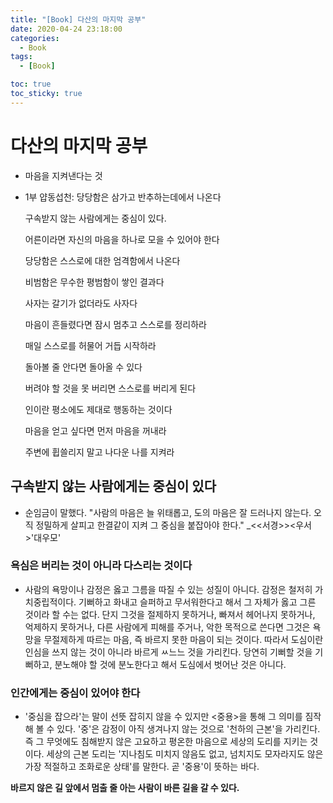 ```yaml
---
title: "[Book] 다산의 마지막 공부"
date: 2020-04-24 23:18:00
categories:
  - Book
tags:
  - [Book]

toc: true
toc_sticky: true
---
```


# 다산의 마지막 공부

- 마음을 지켜낸다는 것

- 1부 얍동섭천: 당당함은 삼가고 반추하는데에서 나온다

  구속받지 않는 사람에게는 중심이 있다.

  어른이라면 자신의 마음을 하나로 모을 수 있어야 한다

  당당함은 스스로에 대한 엄격함에서 나온다

  비범함은 무수한 평범함이 쌓인 결과다

  사자는 갈기가 없더라도 사자다

  마음이 흔들렸다면 잠시 멈추고 스스로를 정리하라

  매일 스스로를 허물어 거듭 시작하라

  돌아볼 줄 안다면 돌아올 수 있다

  버려야 할 것을 못 버리면 스스로를 버리게 된다

  인이란 평소에도 제대로 행동하는 것이다

  마음을 얻고 싶다면 먼저 마음을 꺼내라

  주변에 휩쓸리지 말고 나다운 나를 지켜라

## 구속받지 않는 사람에게는 중심이 있다

- 순임금이 말했다. "사람의 마음은 늘 위태롭고, 도의 마음은 잘 드러나지 않는다. 오직 정밀하게 살피고 한결같이 지켜 그 중심을 붙잡아야 한다." \_<<서경>><우서>'대우모'

### 욕심은 버리는 것이 아니라 다스리는 것이다

- 사람의 욕망이나 감정은 옳고 그름을 따질 수 있는 성질이 아니다. 감정은 철저히 가치중립적이다. 기뻐하고 화내고 슬퍼하고 무서워한다고 해서 그 자체가 옳고 그른 것이라 할 수는 없다. 단지 그것을 절제하지 못하거나, 빠져서 헤어나지 못하거나, 억제하지 못하거나, 다른 사람에게 피해를 주거나, 악한 목적으로 쓴다면 그것은 욕망을 무절제하게 따르는 마음, 즉 바르지 못한 마음이 되는 것이다. 따라서 도심이란 인심을 쓰지 않는 것이 아니라 바르게 ㅆ느느 것을 가리킨다. 당연히 기뻐할 것을 기뻐하고, 분노해야 할 것에 분노한다고 해서 도심에서 벗어난 것은 아니다.

### 인간에게는 중심이 있어야 한다

- '중심을 잡으라'는 말이 선뜻 잡히지 않을 수 있지만 <중용>을 통해 그 의미를 짐작해 볼 수 있다. '중'은 감정이 아직 생겨나지 않는 것으로 '천하의 근본'을 가리킨다. 즉 그 무엇에도 침해받지 않은 고요하고 평온한 마음으로 세상의 도리를 지키는 것이다. 세상의 근본 도리는 '지나침도 미치지 않음도 없고, 넘치지도 모자라지도 않은 가장 적절하고 조화로운 상태'를 말한다. 곧 '중용'이 뜻하는 바다.

**바르지 않은 길 앞에서 멈출 줄 아는 사람이 바른 길을 갈 수 있다.**
